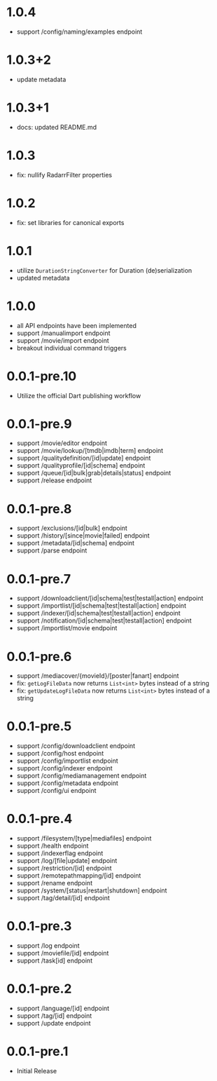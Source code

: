 # 1.0.4

- support /config/naming/examples endpoint

# 1.0.3+2

- update metadata

# 1.0.3+1

- docs: updated README.md

# 1.0.3

- fix: nullify RadarrFilter properties

# 1.0.2

- fix: set libraries for canonical exports

# 1.0.1

- utilize `DurationStringConverter` for Duration (de)serialization
- updated metadata

# 1.0.0

- all API endpoints have been implemented
- support /manualimport endpoint
- support /movie/import endpoint
- breakout individual command triggers

# 0.0.1-pre.10

- Utilize the official Dart publishing workflow

# 0.0.1-pre.9

- support /movie/editor endpoint
- support /movie/lookup/[tmdb|imdb|term] endpoint
- support /qualitydefinition/[id|update] endpoint
- support /qualityprofile/[id|schema] endpoint
- support /queue/[id|bulk|grab|details|status] endpoint
- support /release endpoint

# 0.0.1-pre.8

- support /exclusions/[id|bulk] endpoint
- support /history/[since|movie|failed] endpoint
- support /metadata/[id|schema] endpoint
- support /parse endpoint

# 0.0.1-pre.7

- support /downloadclient/[id|schema|test|testall|action] endpoint
- support /importlist/[id|schema|test|testall|action] endpoint
- support /indexer/[id|schema|test|testall|action] endpoint
- support /notification/[id|schema|test|testall|action] endpoint
- support /importlist/movie endpoint

# 0.0.1-pre.6

- support /mediacover/{movieId}/[poster|fanart] endpoint
- fix: `getLogFileData` now returns `List<int>` bytes instead of a string
- fix: `getUpdateLogFileData` now returns `List<int>` bytes instead of a string

# 0.0.1-pre.5

- support /config/downloadclient endpoint
- support /config/host endpoint
- support /config/importlist endpoint
- support /config/indexer endpoint
- support /config/mediamanagement endpoint
- support /config/metadata endpoint
- support /config/ui endpoint

# 0.0.1-pre.4

- support /filesystem/[type|mediafiles] endpoint
- support /health endpoint
- support /indexerflag endpoint
- support /log/[file|update] endpoint
- support /restriction/[id] endpoint
- support /remotepathmapping/[id] endpoint
- support /rename endpoint
- support /system/[status|restart|shutdown] endpoint
- support /tag/detail/[id] endpoint

# 0.0.1-pre.3

- support /log endpoint
- support /moviefile/[id] endpoint
- support /task[id] endpoint

# 0.0.1-pre.2

- support /language/[id] endpoint
- support /tag/[id] endpoint
- support /update endpoint

# 0.0.1-pre.1

- Initial Release
